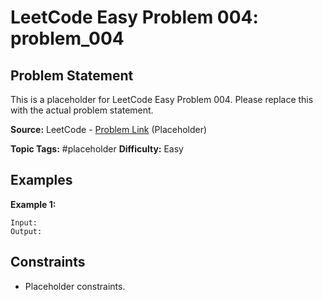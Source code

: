 # LeetCode Easy Problem 004: problem_004

## Problem Statement

This is a placeholder for LeetCode Easy Problem 004.
Please replace this with the actual problem statement.

**Source:** LeetCode - [Problem Link](https://leetcode.com/problems/problem-004/) (Placeholder)

**Topic Tags:** #placeholder
**Difficulty:** Easy

## Examples

**Example 1:**

```
Input:
Output:
```

## Constraints

- Placeholder constraints.
